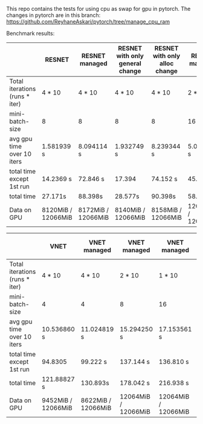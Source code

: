 This repo contains the tests for using cpu as swap for gpu in pytorch. The changes in pytorch are in this branch: https://github.com/ReyhaneAskari/pytorch/tree/manage_cpu_ram


Benchmark results:



|                                | RESNET             | RESNET managed     | RESNET with only general change | RESNET with only alloc change | RESNET managed      | RESNET managed      | RESNET with only alloc change |
|--------------------------------|--------------------|--------------------|---------------------------------|-------------------------------|---------------------|---------------------|-------------------------------|
| Total iterations (runs * iter) | 4 * 10             | 4 * 10             | 4 * 10                          | 4 * 10                        | 2 * 10              | 1 * 10              | 1 * 10                        |
| mini-batch-size                | 8                  | 8                  | 8                               | 8                             | 16                  | 32                  | 32                            |
| avg gpu time over 10 iters     | 1.581939 s         | 8.094114 s         | 1.932749 s                      | 8.239344 s                    | 5.041900 s          | 7.056532 s          | 7.092366 s                    |
| total time except 1st run      | 14.2369 s          | 72.846 s           | 17.394                          | 74.152 s                      | 45.105              | 62.662 s            | 63.009 s                      |
| total time                     | 27.171s            | 88.398s            | 28.577s                         | 90.398s                       | 58.478s             | 78.065s             | 78.618s                       |
| Data on GPU                    | 8120MiB / 12066MiB | 8172MiB / 12066MiB | 8140MiB / 12066MiB              | 8158MiB / 12066MiB            | 12064MiB / 12066MiB | 12064MiB / 12066MiB | 12064MiB / 12066MiB           |




|                                | VNET               | VNET managed       | VNET managed        | VNET managed        | VNET with only alloc change |
|--------------------------------|--------------------|--------------------|---------------------|---------------------|-----------------------------|
| Total iterations (runs * iter) | 4 * 10             | 4 * 10             | 2 * 10              | 1 * 10              | 1 * 10                      |
| mini-batch-size                | 4                  | 4                  | 8                   | 16                  | 16                          |
| avg gpu time over 10 iters     | 10.536860 s        | 11.024819 s        | 15.294250 s         | 17.153561 s         | 17.153326 s                 |
| total time except 1st run      | 94.8305            | 99.222 s           | 137.144 s           | 136.810 s           | 136.74863 s                 |
| total time                     | 121.88827 s        | 130.893s           | 178.042 s           | 216.938 s           | 216.445                     |
| Data on GPU                    | 9452MiB / 12066MiB | 8622MiB / 12066MiB | 12064MiB / 12066MiB | 12064MiB / 12066MiB | 12064MiB / 12066MiB         |
